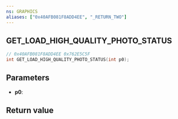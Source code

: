 ```yaml
---
ns: GRAPHICS
aliases: ["0x40AFB081F8ADD4EE", "_RETURN_TWO"]
---
```

## GET_LOAD_HIGH_QUALITY_PHOTO_STATUS

```c
// 0x40AFB081F8ADD4EE 0x762E5C5F
int GET_LOAD_HIGH_QUALITY_PHOTO_STATUS(int p0);
```

## Parameters
* **p0**: 

## Return value
